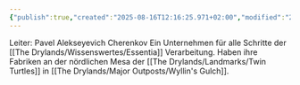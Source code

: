 ```yaml
---
{"publish":true,"created":"2025-08-16T12:16:25.971+02:00","modified":"2025-08-14T00:06:59.150+02:00","cssclasses":""}
---
```



Leiter: Pavel Alekseyevich Cherenkov
Ein Unternehmen für alle Schritte der [[The Drylands/Wissenswertes/Essentia]] Verarbeitung.
Haben ihre Fabriken an der nördlichen Mesa der [[The Drylands/Landmarks/Twin Turtles]] in [[The Drylands/Major Outposts/Wyllin's Gulch]].